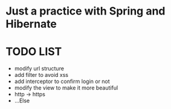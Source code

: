 # Just a practice with Spring and Hibernate

# TODO LIST

* modify url structure
* add filter to avoid xss
* add interceptor to confirm login or not
* modify the view to make it more beautiful
* http -> https
* ...Else
